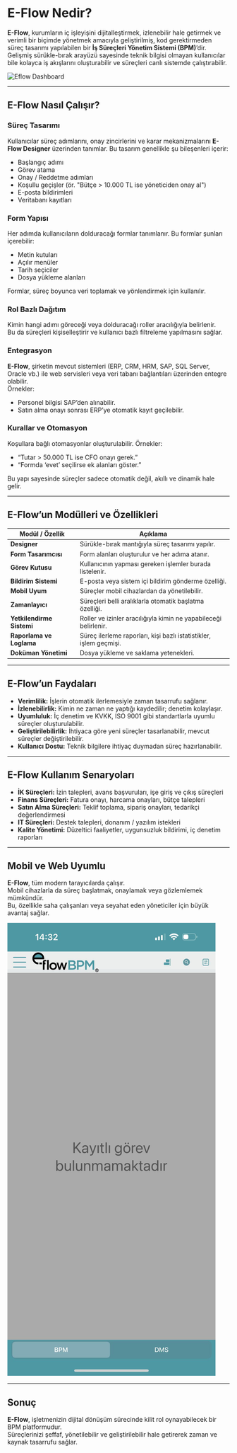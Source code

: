 # E-Flow Nedir?

**E-Flow**, kurumların iç işleyişini dijitalleştirmek, izlenebilir hale getirmek ve verimli bir biçimde yönetmek amacıyla geliştirilmiş, kod gerektirmeden süreç tasarımı yapılabilen bir **İş Süreçleri Yönetim Sistemi (BPM)**’dir.  
Gelişmiş sürükle-bırak arayüzü sayesinde teknik bilgisi olmayan kullanıcılar bile kolayca iş akışlarını oluşturabilir ve süreçleri canlı sistemde çalıştırabilir.

![Eflow Dashboard](eflowboard.png)

---

## E-Flow Nasıl Çalışır?

### Süreç Tasarımı
Kullanıcılar süreç adımlarını, onay zincirlerini ve karar mekanizmalarını **E-Flow Designer** üzerinden tanımlar. Bu tasarım genellikle şu bileşenleri içerir:

- Başlangıç adımı  
- Görev atama  
- Onay / Reddetme adımları  
- Koşullu geçişler (ör. "Bütçe > 10.000 TL ise yöneticiden onay al")  
- E-posta bildirimleri  
- Veritabanı kayıtları  

### Form Yapısı
Her adımda kullanıcıların dolduracağı formlar tanımlanır. Bu formlar şunları içerebilir:

- Metin kutuları  
- Açılır menüler  
- Tarih seçiciler  
- Dosya yükleme alanları  

Formlar, süreç boyunca veri toplamak ve yönlendirmek için kullanılır.

### Rol Bazlı Dağıtım
Kimin hangi adımı göreceği veya dolduracağı roller aracılığıyla belirlenir.  
Bu da süreçleri kişiselleştirir ve kullanıcı bazlı filtreleme yapılmasını sağlar.

### Entegrasyon
**E-Flow**, şirketin mevcut sistemleri (ERP, CRM, HRM, SAP, SQL Server, Oracle vb.) ile web servisleri veya veri tabanı bağlantıları üzerinden entegre olabilir.  
Örnekler:

- Personel bilgisi SAP’den alınabilir.  
- Satın alma onayı sonrası ERP’ye otomatik kayıt geçilebilir.  

### Kurallar ve Otomasyon
Koşullara bağlı otomasyonlar oluşturulabilir. Örnekler:

- “Tutar > 50.000 TL ise CFO onayı gerek.”  
- “Formda ‘evet’ seçilirse ek alanları göster.”  

Bu yapı sayesinde süreçler sadece otomatik değil, akıllı ve dinamik hale gelir.

---

## E-Flow’un Modülleri ve Özellikleri

| **Modül / Özellik** | **Açıklama** |
|----------------------|---------------|
| **Designer** | Sürükle-bırak mantığıyla süreç tasarımı yapılır. |
| **Form Tasarımcısı** | Form alanları oluşturulur ve her adıma atanır. |
| **Görev Kutusu** | Kullanıcının yapması gereken işlemler burada listelenir. |
| **Bildirim Sistemi** | E-posta veya sistem içi bildirim gönderme özelliği. |
| **Mobil Uyum** | Süreçler mobil cihazlardan da yönetilebilir. |
| **Zamanlayıcı** | Süreçleri belli aralıklarla otomatik başlatma özelliği. |
| **Yetkilendirme Sistemi** | Roller ve izinler aracılığıyla kimin ne yapabileceği belirlenir. |
| **Raporlama ve Loglama** | Süreç ilerleme raporları, kişi bazlı istatistikler, işlem geçmişi. |
| **Doküman Yönetimi** | Dosya yükleme ve saklama yetenekleri. |

---

## E-Flow’un Faydaları

- **Verimlilik:** İşlerin otomatik ilerlemesiyle zaman tasarrufu sağlanır.  
- **İzlenebilirlik:** Kimin ne zaman ne yaptığı kaydedilir; denetim kolaylaşır.  
- **Uyumluluk:** İç denetim ve KVKK, ISO 9001 gibi standartlarla uyumlu süreçler oluşturulabilir.  
- **Geliştirilebilirlik:** İhtiyaca göre yeni süreçler tasarlanabilir, mevcut süreçler değiştirilebilir.  
- **Kullanıcı Dostu:** Teknik bilgilere ihtiyaç duymadan süreç hazırlanabilir.

---

## E-Flow Kullanım Senaryoları

- **İK Süreçleri:** İzin talepleri, avans başvuruları, işe giriş ve çıkış süreçleri  
- **Finans Süreçleri:** Fatura onayı, harcama onayları, bütçe talepleri  
- **Satın Alma Süreçleri:** Teklif toplama, sipariş onayları, tedarikçi değerlendirmesi  
- **IT Süreçleri:** Destek talepleri, donanım / yazılım istekleri  
- **Kalite Yönetimi:** Düzeltici faaliyetler, uygunsuzluk bildirimi, iç denetim raporları  

---

## Mobil ve Web Uyumlu

**E-Flow**, tüm modern tarayıcılarda çalışır.  
Mobil cihazlarla da süreç başlatmak, onaylamak veya gözlemlemek mümkündür.  
Bu, özellikle saha çalışanları veya seyahat eden yöneticiler için büyük avantaj sağlar.

![Eflow Mobil](assets/eflowmobil.jpg)

---

## Sonuç

**E-Flow**, işletmenizin dijital dönüşüm sürecinde kilit rol oynayabilecek bir BPM platformudur.  
Süreçlerinizi şeffaf, yönetilebilir ve geliştirilebilir hale getirerek zaman ve kaynak tasarrufu sağlar.

